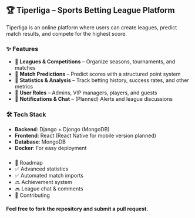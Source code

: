 ## **🏆 Tiperliga – Sports Betting League Platform**

Tiperliga is an online platform where users can create leagues, predict match results, and compete for the highest score.


### **✨ Features**
 - 🔹 **Leagues & Competitions** – Organize seasons, tournaments, and matches
 - 🔹 **Match Predictions** – Predict scores with a structured point system
 - 🔹 **Statistics & Analysis** – Track betting history, success rates, and other metrics
 - 🔹 **User Roles** – Admins, VIP managers, players, and guests
 - 🔹 **Notifications & Chat** – (Planned) Alerts and league discussions

### **🛠️ Tech Stack**
 - **Backend**: Django + Djongo (MongoDB) 
 - **Frontend**: React (React Native for mobile version planned) 
-   **Database**: MongoDB 
 -   **Docker**: For easy deployment

###
 - 📌 Roadmap
 - ✅ Advanced statistics
 - ✅ Automated match imports
 - 🔜 Achievement system
 - 🔜 League chat & comments
 - 📩 Contributing

#### Feel free to fork the repository and submit a pull request.
